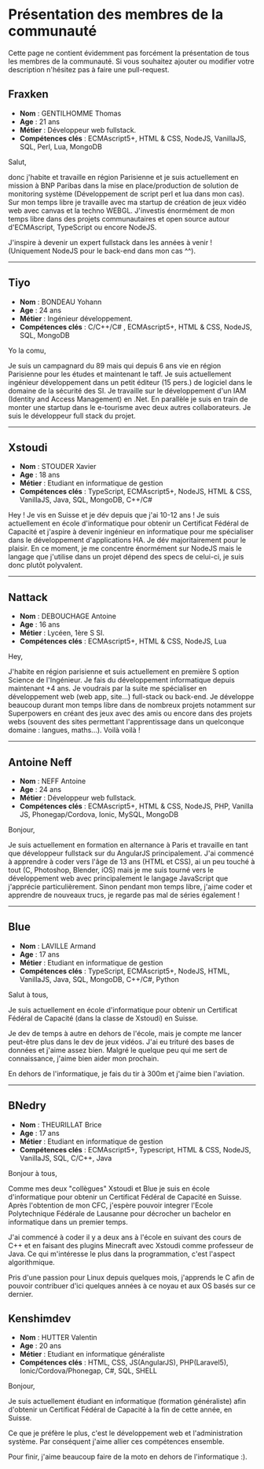 # Présentation des membres de la communauté 

Cette page ne contient évidemment pas forcément la présentation de tous les membres de la communauté. Si vous souhaitez ajouter ou modifier votre description n'hésitez pas à faire une pull-request.

## Fraxken

- **Nom** : GENTILHOMME Thomas 
- **Age** : 21 ans
- **Métier** : Développeur web fullstack.
- **Compétences clés** : ECMAscript5+, HTML & CSS, NodeJS, VanillaJS, SQL, Perl, Lua, MongoDB

Salut, 

donc j'habite et travaille en région Parisienne et je suis actuellement en mission à BNP Paribas dans la mise en place/production de solution de monitoring système (Développement de script perl et lua dans mon cas). 
Sur mon temps libre je travaille avec ma startup de création de jeux vidéo web avec canvas et la techno WEBGL. J'investis énormément de mon temps libre dans des projets communautaires et open source autour d'ECMAscript, TypeScript ou encore NodeJS. 

J'inspire à devenir un expert fullstack dans les années à venir ! (Uniquement NodeJS pour le back-end dans mon cas ^^).

---

## Tiyo 

- **Nom** : BONDEAU Yohann 
- **Age** : 24 ans 
- **Métier** : Ingénieur développement. 
- **Compétences clés** : C/C++/C# , ECMAscript5+, HTML & CSS, NodeJS, SQL, MongoDB   

Yo la comu,  

Je suis un campagnard du 89 mais qui depuis 6 ans vie en région Parisienne pour les études et maintenant le taff.  Je suis actuellement ingénieur développement dans un petit éditeur (15 pers.) de logiciel dans le domaine de la sécurité des SI. Je travaille sur le développement d'un IAM (Identity and Access Management) en .Net. En parallèle je suis en train de monter une startup dans le e-tourisme avec deux autres collaborateurs. Je suis le développeur full stack du projet.

---

## Xstoudi

- **Nom** : STOUDER Xavier
- **Age** : 18 ans
- **Métier** : Etudiant en informatique de gestion
- **Compétences clés** : TypeScript, ECMAscript5+, NodeJS, HTML & CSS, VanillaJS, Java, SQL, MongoDB, C++/C#

Hey !
Je vis en Suisse et je dév depuis que j'ai 10-12 ans ! Je suis actuellement en école d'informatique pour obtenir un Certificat Fédéral de Capacité et j'aspire à devenir ingénieur en informatique pour me spécialiser dans le développement d'applications HA.
Je dév majoritairement pour le plaisir. En ce moment, je me concentre énormément sur NodeJS mais le langage que j'utilise dans un projet dépend des specs de celui-ci, je suis donc plutôt polyvalent.

---

## Nattack

- **Nom** : DEBOUCHAGE Antoine 
- **Age** : 16 ans
- **Métier** : Lycéen, 1ère S SI.
- **Compétences clés** : ECMAscript5+, HTML & CSS, NodeJS, Lua

Hey, 

J'habite en région parisienne et suis actuellement en première S option Science de l'Ingénieur. Je fais du développement informatique depuis maintenant +4 ans. Je voudrais par la suite me spécialiser en développement web (web app, site...) full-stack ou back-end.
Je développe beaucoup durant mon temps libre dans de nombreux projets notamment sur Superpowers en créant des jeux avec des amis ou encore dans des projets webs (souvent des sites permettant l'apprentissage dans un quelconque domaine : langues, maths...). 
Voilà voilà !

---

## Antoine Neff

- **Nom** : NEFF Antoine 
- **Age** : 24 ans
- **Métier** : Développeur web fullstack.
- **Compétences clés** : ECMAscript5+, HTML & CSS, NodeJS, PHP, Vanilla JS, Phonegap/Cordova, Ionic, MySQL, MongoDB

Bonjour, 

Je suis actuellement en formation en alternance à Paris et travaille en tant que développeur fullstack sur du AngularJS principalement. J'ai commencé à apprendre à coder vers l'âge de 13 ans (HTML et CSS), ai un peu touché à tout (C, Photoshop, Blender, iOS) mais je me suis tourné vers le développement web avec principalement le langage JavaScript que j'apprécie particulièrement. Sinon pendant mon temps libre, j'aime coder et apprendre de nouveaux trucs, je regarde pas mal de séries également !

---

## Blue

- **Nom** : LAVILLE Armand
- **Age** : 17 ans
- **Métier** : Etudiant en informatique de gestion
- **Compétences clés** : TypeScript, ECMAscript5+, NodeJS, HTML, VanillaJS, Java, SQL, MongoDB, C++/C#, Python

Salut à tous,

Je suis actuellement en école d'informatique pour obtenir un Certificat Fédéral de Capacité (dans la classe de Xstoudi) en Suisse.

Je dev de temps à autre en dehors de l'école, mais je compte me lancer peut-être plus dans le dev de jeux vidéos. J'ai eu trituré des bases de données et j'aime assez bien. Malgré le quelque peu qui me sert de connaissance, j'aime bien aider mon prochain.

En dehors de l'informatique, je fais du tir à 300m et j'aime bien l'aviation.

---

## BNedry

- **Nom** : THEURILLAT Brice 
- **Age** : 17 ans
- **Métier** : Etudiant en informatique de gestion
- **Compétences clés** : ECMAscript5+, Typescript, HTML & CSS, NodeJS, VanillaJS, SQL, C/C++, Java

Bonjour à tous,

Comme mes deux "collègues" Xstoudi et Blue je suis en école d'informatique pour obtenir un Certificat Fédéral de Capacité en Suisse. Après l'obtention de mon CFC, j'espère pouvoir integrer l'Ecole Polytechnique Fédérale de Lausanne pour décrocher un bachelor en informatique dans un premier temps.

J'ai commencé à coder il y a deux ans à l'école en suivant des cours de C++ et en faisant des plugins Minecraft avec Xstoudi comme professeur de Java. Ce qui m'intéresse le plus dans la programmation, c'est l'aspect algorithmique.

Pris d'une passion pour Linux depuis quelques mois, j'apprends le C afin de pouvoir contribuer d'ici quelques années à ce noyau et aux OS basés sur ce dernier.

## Kenshimdev

- **Nom** : HUTTER Valentin 
- **Age** : 20 ans
- **Métier** : Etudiant en informatique généraliste
- **Compétences clés** : HTML, CSS, JS(AngularJS), PHP(Laravel5), Ionic/Cordova/Phonegap, C#, SQL, SHELL

Bonjour,

Je suis actuellement étudiant en informatique (formation généraliste) afin d'obtenir un Certificat Fédéral de Capacité à la fin de cette année, en Suisse.

Ce que je préfère le plus, c'est le développement web et l'administration système. Par conséquent j'aime allier ces compétences ensemble.

Pour finir, j'aime beaucoup faire de la moto en dehors de l'informatique :).
